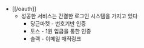 - [[/oauth]]
  - 성공한 서비스는 간결한 로그인 시스템을 가지고 있다
    - 당근마켓 - 번호기반 인증
    - 토스 - 1원 입금을 통한 인증
    - 슬랙 - 이메일 매직링크
